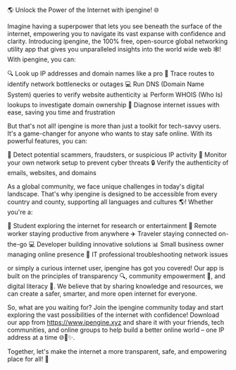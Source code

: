 🌎 Unlock the Power of the Internet with ipengine! 🌐

Imagine having a superpower that lets you see beneath the surface of the internet, empowering you to navigate its vast expanse with confidence and clarity. Introducing ipengine, the 100% free, open-source global networking utility app that gives you unparalleled insights into the world wide web 🕸️! With ipengine, you can:

🔍 Look up IP addresses and domain names like a pro
🚗 Trace routes to identify network bottlenecks or outages
💻 Run DNS (Domain Name System) queries to verify website authenticity
📊 Perform WHOIS (Who Is) lookups to investigate domain ownership
🔧 Diagnose internet issues with ease, saving you time and frustration

But that's not all! ipengine is more than just a toolkit for tech-savvy users. It's a game-changer for anyone who wants to stay safe online. With its powerful features, you can:

🚫 Detect potential scammers, fraudsters, or suspicious IP activity
💯 Monitor your own network setup to prevent cyber threats
🔒 Verify the authenticity of emails, websites, and domains

As a global community, we face unique challenges in today's digital landscape. That's why ipengine is designed to be accessible from every country and county, supporting all languages and cultures 🌎! Whether you're a:

💼 Student exploring the internet for research or entertainment
🏢 Remote worker staying productive from anywhere
✈️ Traveler staying connected on-the-go
💻 Developer building innovative solutions
📊 Small business owner managing online presence
💼 IT professional troubleshooting network issues

or simply a curious internet user, ipengine has got you covered! Our app is built on the principles of transparency 🔍, community empowerment 👥, and digital literacy 📡. We believe that by sharing knowledge and resources, we can create a safer, smarter, and more open internet for everyone.

So, what are you waiting for? Join the ipengine community today and start exploring the vast possibilities of the internet with confidence! Download our app from https://www.ipengine.xyz and share it with your friends, tech communities, and online groups to help build a better online world – one IP address at a time 🌐🚀✨.

Together, let's make the internet a more transparent, safe, and empowering place for all! 💪
